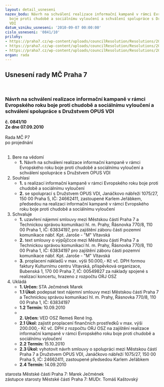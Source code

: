 ```yaml
---
layout: detail_usneseni
nazev_bodu: Návrh na schválení realizace informační kampaně v rámci Evropského roku
  boje proti chudobě a sociálnímu vyloučení a schválení spolupráce s Družstvem OPUS
  VDI
datum_vzniku_usneseni: '2010-09-07 00:00:00'
cislo_usneseni: '0841/10'
prilohy:
- https://praha7.cz/wp-content/uploads/councilResolution/Resolutions/20071/49-10-dota%c4%8dn%c3%ad_program_ey_2010_%c5%be%c3%a1dost.doc
- https://praha7.cz/wp-content/uploads/councilResolution/Resolutions/20071/49-10-vs_9103650095_-_tsk_-_bezdomovci.doc
- https://praha7.cz/wp-content/uploads/councilResolution/Resolutions/20071/49-10-p%c5%99%c3%adloha_%c4%8d.3_nabidka_opus.doc
organ: rada
---
```

<div id="ucUsn_pList" class="usn">
	<span><h2>Usnesení rady MČ Praha 7 </h2>
<br></span><div class="standBody">
<span><h3>Návrh na schválení realizace informační kampaně v rámci Evropského roku boje proti chudobě a sociálnímu vyloučení a schválení spolupráce s Družstvem OPUS VDI</h3></span><div class="center">
		<strong>č. 0841/10</strong><br>
	</div>
<div class="center">
		<strong>Ze dne 07.09.2010</strong><br><br>
	</div>Rada MČ P7<br> po projednání<br><br><ol>
<li>Bere na vědomí<ul><li>
<strong>1.</strong> Návrh na schválení realizace informační kampaně v rámci Evropského roku boje proti chudobě a sociálnímu vyloučení a schválení spolupráce s Družstvem OPUS VDI</li></ul>
</li>
<li>Souhlasí<ul>
<li>
<strong>1.</strong> s realizací informační kampaně v rámci Evropského roku boje proti chudobě a sociálnímu vyloučení</li>
<li>
<strong>2.</strong> se spoluprací s Družstvem OPUS VDI, Janáčkovo nábřeží 1075/27, 150 00 Praha 5, IČ: 24662411, zastoupené Karlem Jeřábkem, předsedou na realizaci informační kampaně v rámci Evropského roku boje proti chudobě a sociálnímu vyloučení </li>
</ul>
</li>
<li>Schvaluje<ul>
<li>
<strong>1.</strong> uzavření nájemní smlouvy mezi Městskou částí Praha 7 a Technickou správou komunikací hl. m. Prahy, Řásnovka 770/8, 110 00 Praha 1, IČ: 63834197, pro zajištění záboru části pozemní komunikace  nábř. Kpt. Jaroše - "M"  Vltavská</li>
<li>
<strong>2.</strong> text smlouvy o výpůjčcce mezi Městskou částí Praha 7 a Technickou správou komunikací hl. m. Prahy, Řásnovka 770/8, 110 00 Praha 1, IČ: 63834197 pro zajištění záboru části pozemní komunikace  nábř. Kpt. Jaroše - "M"  Vltavská</li>
<li>
<strong>3.</strong> proplacení nákladů v max. výši 50.000,- Kč vč. DPH formou faktury Kulturnímu centru Vltavská, příspěvková organizace, Bubenská 1, 170 00 Praha 7, IČ: 00549827 za náklady spojené s realizací koncertu, hrazeno z rozpočtu ORJ OSZ </li>
</ul>
</li>
<li>Ukládá<ul>
<li>
<strong>1. Určen: </strong>STA Ječmének Marek</li>
<li>
<strong>1.1 Úkol: </strong>podepsat text nájemní smlouvy mezi Městskou částí Praha 7 a Technickou správou komunikací hl. m. Prahy, Řásnovka 770/8, 110 00 Praha 1, IČ: 63834197</li>
<li>
<strong>1.2 Termín: </strong>10.09.2010</li>
<li>
<strong><br>2. Určen: </strong>VED OSZ Remeš René Ing.</li>
<li>
<strong>2.1 Úkol: </strong>zajistit proplacení finančních prostředků v max. výši 200.000,- Kč vč. DPH z rozpočtu ORJ OSZ na zajištění realizace informační kampaně v rámci Evropského roku boje proti chudobě a sociálnímu vyloučení</li>
<li>
<strong>2.2 Termín: </strong>15.10.2010</li>
<li>
<strong>2.3 Úkol: </strong>vyhotovit návrh smlouvy o spolupráci mezi Městskou částí Praha 7 a Družstvem OPUS VDI, Janáčkovo nábřeží 1075/27, 150 00 Praha 5, IČ: 24662411, zastoupené předsedou Karlem Jeřábkem </li>
<li>
<strong>2.4 Termín: </strong>14.09.2010</li>
</ul>
</li>
</ol>starosta Městské části Praha 7: Marek Ječmének<br>zástupce starosty Městské části Praha 7: MUDr. Tomáš Kaštovský 
</div>
</div>
